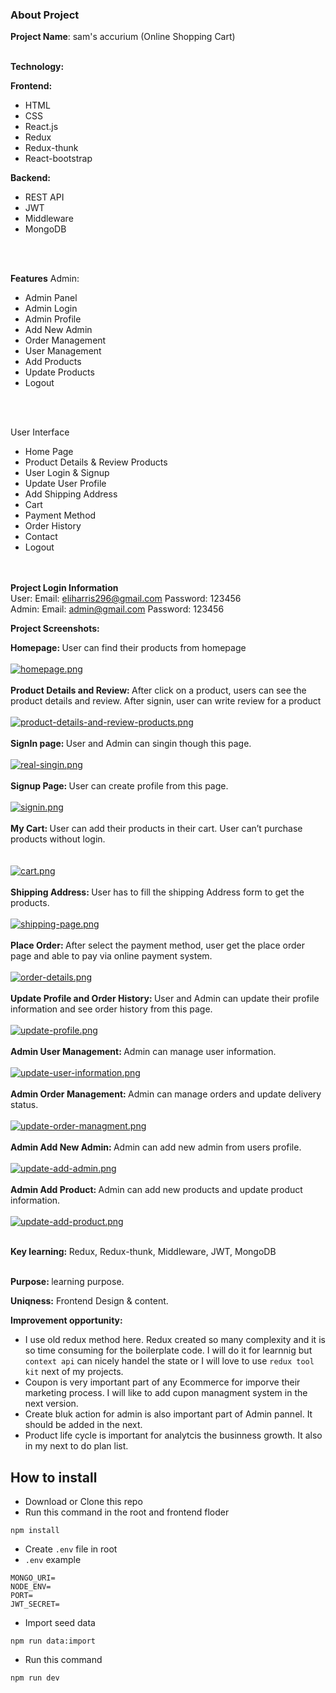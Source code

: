 ### About Project

<b>Project Name</b>: sam's accurium (Online Shopping Cart)
</br> </br>

<b>Technology:</b> </br>

<b>Frontend: </b> </br>
* HTML   
* CSS
* React.js
* Redux
* Redux-thunk
* React-bootstrap        

<b>Backend: </b></br>
* REST API
* JWT
* Middleware
* MongoDB
</br>
</br>


<b>Features</b>
Admin: </br>
* Admin Panel 
* Admin Login
* Admin Profile 
* Add New Admin 
* Order Management
* User Management
* Add Products
* Update Products
* Logout
 </br>
</br>


User Interface </br>
* Home Page
* Product Details & Review Products
* User Login & Signup
* Update User Profile
* Add Shipping Address
*  Cart
*  Payment Method
*  Order History
*  Contact
*  Logout 
</br>
</br



<b>Project Login Information</b> </br>
User: Email: eliharris296@gmail.com  Password: 123456</br>
Admin: Email: admin@gmail.com  Password: 123456</br>

<b>Project Screenshots: </b> </br>

<b>Homepage: </b> User can find their products from homepage </br></br>
[![homepage.png](https://i.postimg.cc/hPyhHJhX/homepage.png)](https://postimg.cc/xcm0m1vQ)
</br> </br>
<b>Product Details and Review: </b> After click on a product, users can see the product details and review. After signin, user can write review for a product
</br></br>
[![product-details-and-review-products.png](https://i.postimg.cc/RF5M6Z7d/product-details-and-review-products.png)](https://postimg.cc/R3dr29bJ)
</br></br>
<b> SignIn page: </b>User and Admin can singin though this page.</br></br>
[![real-singin.png](https://i.postimg.cc/9Q7hZqW9/real-singin.png)](https://postimg.cc/RW4yzhJC)
</br></br>
<b> Signup Page: </b>User can create profile from this page.
</br></br>
[![signin.png](https://i.postimg.cc/wM6czJBs/signin.png)](https://postimg.cc/2bKBF1hz)
</br></br>
<b>My Cart: </b>User can add their products in their cart. User can’t purchase products without login.  
</br></br>
[![cart.png](https://i.postimg.cc/Z5PC6qFw/cart.png)](https://postimg.cc/0zQksP4S)
</br></br>
<b>Shipping Address: </b>User has to fill the shipping Address form to get the products.
</br></br>
[![shipping-page.png](https://i.postimg.cc/vT3dGpWL/shipping-page.png)](https://postimg.cc/GT8fQggH)
</br></br>
<b>Place Order: </b>After select the payment method, user get the place order page and able to pay via online payment system. 
</br></br>
[![order-details.png](https://i.postimg.cc/rpcg9K6s/order-details.png)](https://postimg.cc/qNb8JBvH)
</br></br>
<b>Update Profile and Order History: </b>User and Admin can update their profile information and see order history from this page.
</br></br>
[![update-profile.png](https://i.postimg.cc/sfwXj8fN/update-profile.png)](https://postimg.cc/RqJ9GgH7)
</br></br>
<b>Admin User Management: </b>Admin can manage user information. 
</br></br>
[![update-user-information.png](https://i.postimg.cc/D0qRzRLY/update-user-information.png)](https://postimg.cc/64pMjjHd)
</br></br>
<b>Admin Order Management: </b>Admin can manage orders and update delivery status.
</br></br>
[![update-order-managment.png](https://i.postimg.cc/0Q3V7vpy/update-order-managment.png)](https://postimg.cc/2bQdfPcs)
</br></br>
<b>Admin Add New Admin:  </b>Admin can add new admin from users profile.
</br></br>
[![update-add-admin.png](https://i.postimg.cc/mgBWP3L6/update-add-admin.png)](https://postimg.cc/ppG67FnD)
</br></br>
<b>Admin Add Product:  </b>Admin can add new products and update product information.
</br></br>
[![update-add-product.png](https://i.postimg.cc/vZcLLkZ1/update-add-product.png)](https://postimg.cc/TKvDTkmG)
</br></br>



<b>Key learning: </b> Redux, Redux-thunk, Middleware, JWT, MongoDB </br></br>


<b>Purpose: </b> learning purpose. 

<b>Uniqness:</b> Frontend Design & content.

<b>Improvement opportunity:</b> 
* I use old redux method here. Redux created so many complexity and it is so time consuming for the boilerplate code. I will do it for learnnig but `context api` can nicely handel the state or I will love to use `redux tool kit` next of my projects. 
* Coupon is very important part of any Ecommerce for imporve their marketing process. I will like to add cupon managment system in the next version.
* Create bluk action for admin is also important part of Admin pannel. It should be added in the next.
* Product life cycle is important for analytcis the businness growth. It also in my next to do plan list.



## How to install

* Download or Clone this repo
* Run this command in the root and frontend floder
```
npm install
```
* Create `.env` file in root
* `.env` example
```
MONGO_URI=
NODE_ENV=
PORT=
JWT_SECRET=
```
* Import seed data
```
npm run data:import

```
* Run this command
```
npm run dev
```


